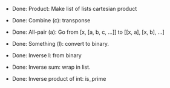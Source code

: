 * Done: Product: Make list of lists cartesian product

* Done: Combine (c): transponse

* Done: All-pair (a): Go from [x, [a, b, c, ...]] to [[x, a], [x, b], ...]

* Done: Something (l): convert to binary.

* Done: Inverse l: from binary

* Done: Inverse sum: wrap in list.

* Done: Inverse product of int: is_prime
